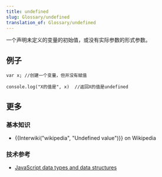 ```yaml
---
title: undefined
slug: Glossary/undefined
translation_of: Glossary/undefined
---
```

<p>一个声明未定义的变量的初始值，或没有实际参数的形式参数。</p>

<h2 id="例子">例子</h2>

<pre><code>var x; //创建一个变量，但并没有赋值

console.log("X的值是", x)  //返回X的值是undefined</code></pre>

<h2 id="更多">更多</h2>

<h3 id="基本知识">基本知识</h3>

<ul>
 <li>{{Interwiki("wikipedia", "Undefined value")}} on Wikipedia</li>
</ul>

<h3 id="技术参考">技术参考</h3>

<ul>
 <li><a href="/zh-CN/docs/Web/JavaScript/Data_structures">JavaScript data types and data structures</a></li>
</ul>
